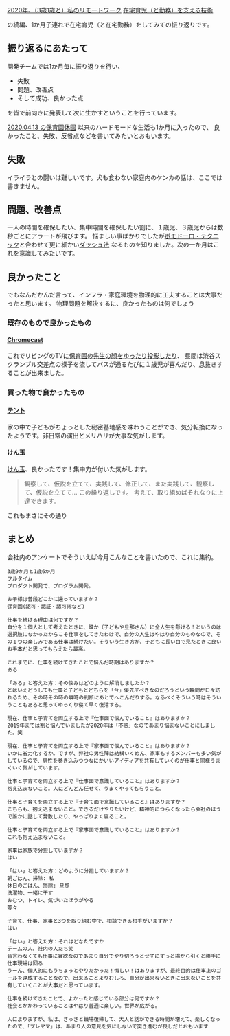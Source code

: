 [2020年、（3歳1歳と）私のリモートワーク](https://qiita.com/e99h2121/items/c8878d027603745a6426)
[在宅育児（と勤務）を支える技術](https://qiita.com/e99h2121/items/475045cabd005a7add57)

の続編、1か月子連れで在宅育児（と在宅勤務）をしてみての振り返りです。

## 振り返るにあたって

開発チームでは1か月毎に振り返りを行い、

- 失敗
- 問題、改善点
- そして成功、良かった点

を皆で前向きに発表して次に生かすということを行っています。

[2020.04.13 の保育園休園](https://qiita.com/e99h2121/items/c8878d027603745a6426) 以来のハードモードな生活も1か月に入ったので、
良かったこと、失敗、反省点などを書いてみたいとおもいます。

## 失敗

イライラとの闘いは難しいです。犬も食わない家庭内のケンカの話は、ここでは書きません。



## 問題、改善点

一人の時間を確保したい、集中時間を確保したい割に、１歳児、３歳児からは数秒ごとにアラートが飛びます。
悩ましい事ばかりでしたが[ポモドーロ・テクニック](https://www.newsweekjapan.jp/stories/carrier/2019/03/post-11867.php)と合わせて更に細かい[ダッシュ法](https://mgn.co.jp/dash-concentration/#i-3) なるものを知りました。次の一か月はこれを意識してみたいです。


## 良かったこと

でもなんだかんだ言って、インフラ・家庭環境を物理的に工夫することは大事だったと思います。
物理問題を解決するに、良かったものは何でしょう

### 既存のもので良かったもの

#### [Chromecast](https://qiita.com/e99h2121/items/475045cabd005a7add57)

これでリビングのTVに[保育園の先生の顔をゆったり投影したり](https://qiita.com/e99h2121/items/475045cabd005a7add57)、
昼間は渋谷スクランブル交差点の様子を流してバスが通るたびに１歳児が喜んだり、息抜きすることが出来ました。


### 買った物で良かったもの

#### [テント](https://headlines.yahoo.co.jp/hl?a=20200409-00000007-withnews-sci&p=2)

家の中で子どもがちょっとした秘密基地感を味わうことができ、気分転換になったようです。非日常の演出とメリハリが大事な気がします。

#### けん玉

[けん玉](https://www.s-arcana.co.jp/tech/2014/11/kendama-first.html)、良かったです！集中力が付いた気がします。
> 観察して、仮説を立てて、実践して、修正して、また実践して、観察して、仮説を立てて...
> この繰り返しです。
> 考えて、取り組めばそれなりに上達できます。

これもまさにその通り

## まとめ
会社内のアンケートでそういえば今月こんなことを書いたので、これに集約。

```
3歳9か月と1歳6か月
フルタイム
プロダクト開発で、プログラム開発。

お子様は普段どこかに通っていますか？
保育園(認可・認証・認可外など)
 
仕事を続ける理由は何ですか？ 
自分を１個人として考えたときに、誰か（子どもや旦那さん）に全人生を懸ける！というのは選択肢になかったからこそ仕事をしてきたわけで、自分の人生はやはり自分のものなので、その１つの楽しみである仕事は続けたい。そういう生き方が、子どもに長い目で見たときに良いお手本だと思ってもらえたら最高。

これまでに、仕事を続けてきたことで悩んだ時期はありますか？ 
ある
 
「ある」と答えた方：その悩みはどのように解消しましたか？
とはいえどうしても仕事と子どもとどちらを「今」優先すべきなのだろうという瞬間が日々訪れるため、その時その時の瞬時の判断にあとでへこんだりする。なるべくそういう時はそういうこともあると思ってゆっくり寝て早く復活する。

現在、仕事と子育てを両立する上で『仕事面で悩んでいること』はありますか？ 
2019年までは割と悩んでいましたが2020年は「不惑」なのであまり悩まないことにしました。笑

現在、仕事と子育てを両立する上で『家事面で悩んでいること』はありますか？ 
いかに省力化するか。ですが、弊社の男性陣は結構いくめん、家事もするメンバーも多い気がしているので、男性を巻き込みつつなにかいいアイディアを共有していくのが仕事と同様うまくいく気がしています。

仕事と子育てを両立する上で『仕事面で意識していること』はありますか？ 
抱え込まないこと。人にどんどん任せて、うまくやってもらうこと。

仕事と子育てを両立する上で『子育て面で意識していること』はありますか？ 
こちらも、抱え込まないこと。できるだけやりたいけど、精神的につらくなったら会社のほうで誰かに話して発散したり、やっぱりよく寝ること。

仕事と子育てを両立する上で『家事面で意識していること』はありますか？ 
これも抱え込まないこと。

家事は家族で分担していますか？ 
はい
 
「はい」と答えた方：どのように分担していますか？
朝ごはん、掃除: 私
休日のごはん、掃除: 旦那
洗濯物、一緒に干す
おむつ、トイレ、気づいたほうがやる
等々

子育て、仕事、家事と3つを取り組む中で、相談できる相手がいますか？ 
はい

「はい」と答えた方：それはどなたですか
チームの人、社内の人たち笑
皆言わなくても仕事に貪欲なのであまり自分でやり切ろうとせずにすっと場から引くと勝手に仕事現場は回る
うーん、個人的にもうちょっとやりたかった！悔しい！はありますが、最終目的は仕事上のゴールを達成することなので、出来ることよりむしろ、自分が出来ないときに出来ないことを共有していくことが大事だと思っています。

仕事を続けてきたことで、よかったと感じている部分は何ですか？
社会とかかわっていることはやはり普通に楽しい。世界が広がる。

人によりますが、私は、さっさと職場復帰して、大人と話ができる時間が増えて、楽しくなったので、「プレママ」は、あまり人の意見を気にしないで突き進むが良しだとおもいます
```
